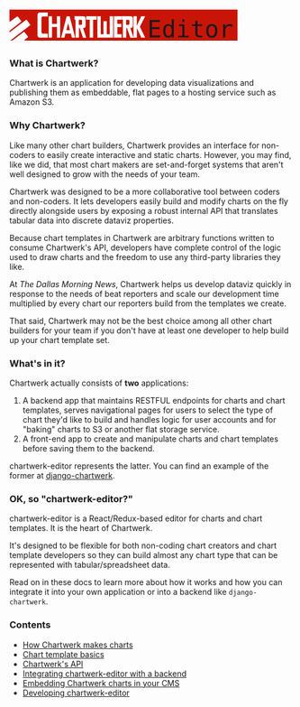 # <a href='https://dallasmorningnews.github.io/chartwerk/'><img src='logo.png' height='55'></a>


### What is Chartwerk?

Chartwerk is an application for developing data visualizations and publishing them as embeddable, flat pages to a hosting service such as Amazon S3.

### Why Chartwerk?

Like many other chart builders, Chartwerk provides an interface for non-coders to easily create interactive and static charts. However, you may find, like we did, that most chart makers are set-and-forget systems that aren't well designed to grow with the needs of your team.

Chartwerk was designed to be a more collaborative tool between coders and non-coders. It lets developers easily build and modify charts on the fly directly alongside users by exposing a robust internal API that translates tabular data into discrete dataviz properties. 

Because chart templates in Chartwerk are arbitrary functions written to consume Chartwerk's API, developers have complete control of the logic used to draw charts and the freedom to use any third-party libraries they like.

At *The Dallas Morning News*, Chartwerk helps us develop dataviz quickly in response to the needs of beat reporters and scale our development time multiplied by every chart our reporters build from the templates we create.

That said, Chartwerk may not be the best choice among all other chart builders for your team if you don't have at least one developer to help build up your chart template set.

### What's in it?

Chartwerk actually consists of **two** applications:

1. A backend app that maintains RESTFUL endpoints for charts and chart templates, serves navigational pages for users to select the type of chart they'd like to build and handles logic for user accounts and for "baking" charts to S3 or another flat storage service.
2. A front-end app to create and manipulate charts and chart templates before saving them to the backend.

chartwerk-editor represents the latter. You can find an example of the former at [django-chartwerk](https://github.com/DallasMorningNews/django-chartwerk-redux).

### OK, so "chartwerk-editor?"

chartwerk-editor is a React/Redux-based editor for charts and chart templates. It is the heart of Chartwerk.

It's designed to be flexible for both non-coding chart creators and chart template developers so they can build almost any chart type that can be represented with tabular/spreadsheet data.

Read on in these docs to learn more about how it works and how you can integrate it into your own application or into a backend like `django-chartwerk`.

### Contents

- [How Chartwerk makes charts](/docs/how-chartwerk-makes-charts.md)
- [Chart template basics](/docs/template-basics.md)
- [Chartwerk's API](/docs/chartwerk_api.md)
- [Integrating chartwerk-editor with a backend](/docs/chartwerk-backend.md)
- [Embedding Chartwerk charts in your CMS](/docs/embedding.md)
- [Developing chartwerk-editor](/docs/developing.md)




